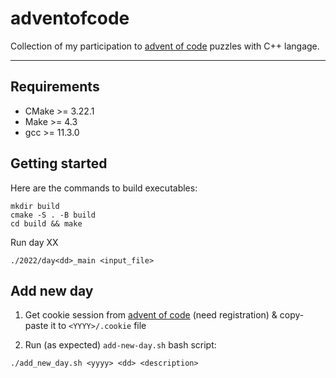 # adventofcode

Collection of my participation to [advent of code] puzzles with C++ langage.

---

## Requirements

* CMake >= 3.22.1
* Make >= 4.3
* gcc >= 11.3.0

## Getting started

Here are the commands to build executables:

```
mkdir build
cmake -S . -B build
cd build && make
```

Run day XX
```
./2022/day<dd>_main <input_file>
```

## Add new day

1. Get cookie session from [advent of code] (need registration) & copy-paste it to `<YYYY>/.cookie` file

2. Run (as expected) `add-new-day.sh` bash script:
```
./add_new_day.sh <yyyy> <dd> <description>
```

[advent of code]: <https://adventofcode.com/> "advent of code"
